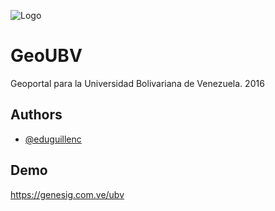 ![Logo](https://genesig.com.ve/ubv/lib/images/ubv.png)

# GeoUBV
Geoportal para la Universidad Bolivariana de Venezuela. 2016

## Authors

- [@eduguillenc](https://github.com/eduguillenc)
## Demo

https://genesig.com.ve/ubv
